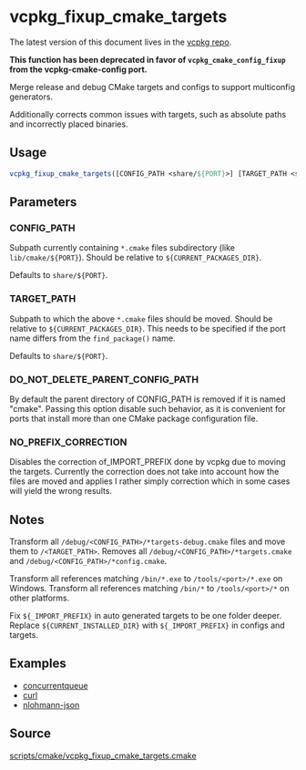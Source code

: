 # vcpkg_fixup_cmake_targets

The latest version of this document lives in the [vcpkg repo](https://github.com/Microsoft/vcpkg/blob/master/maintainers/vcpkg_fixup_cmake_targets.md).

**This function has been deprecated in favor of `vcpkg_cmake_config_fixup` from the vcpkg-cmake-config port.**

Merge release and debug CMake targets and configs to support multiconfig generators.

Additionally corrects common issues with targets, such as absolute paths and incorrectly placed binaries.

## Usage
```cmake
vcpkg_fixup_cmake_targets([CONFIG_PATH <share/${PORT}>] [TARGET_PATH <share/${PORT}>] [DO_NOT_DELETE_PARENT_CONFIG_PATH])
```

## Parameters

### CONFIG_PATH
Subpath currently containing `*.cmake` files subdirectory (like `lib/cmake/${PORT}`). Should be relative to `${CURRENT_PACKAGES_DIR}`.

Defaults to `share/${PORT}`.

### TARGET_PATH
Subpath to which the above `*.cmake` files should be moved. Should be relative to `${CURRENT_PACKAGES_DIR}`.
This needs to be specified if the port name differs from the `find_package()` name.

Defaults to `share/${PORT}`.

### DO_NOT_DELETE_PARENT_CONFIG_PATH
By default the parent directory of CONFIG_PATH is removed if it is named "cmake".
Passing this option disable such behavior, as it is convenient for ports that install
more than one CMake package configuration file.

### NO_PREFIX_CORRECTION
Disables the correction of_IMPORT_PREFIX done by vcpkg due to moving the targets.
Currently the correction does not take into account how the files are moved and applies
I rather simply correction which in some cases will yield the wrong results.

## Notes
Transform all `/debug/<CONFIG_PATH>/*targets-debug.cmake` files and move them to `/<TARGET_PATH>`.
Removes all `/debug/<CONFIG_PATH>/*targets.cmake` and `/debug/<CONFIG_PATH>/*config.cmake`.

Transform all references matching `/bin/*.exe` to `/tools/<port>/*.exe` on Windows.
Transform all references matching `/bin/*` to `/tools/<port>/*` on other platforms.

Fix `${_IMPORT_PREFIX}` in auto generated targets to be one folder deeper.
Replace `${CURRENT_INSTALLED_DIR}` with `${_IMPORT_PREFIX}` in configs and targets.

## Examples

* [concurrentqueue](https://github.com/Microsoft/vcpkg/blob/master/ports/concurrentqueue/portfile.cmake)
* [curl](https://github.com/Microsoft/vcpkg/blob/master/ports/curl/portfile.cmake)
* [nlohmann-json](https://github.com/Microsoft/vcpkg/blob/master/ports/nlohmann-json/portfile.cmake)

## Source
[scripts/cmake/vcpkg\_fixup\_cmake\_targets.cmake](https://github.com/Microsoft/vcpkg/blob/master/scripts/cmake/vcpkg_fixup_cmake_targets.cmake)
